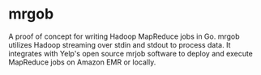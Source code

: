# mrgob

A proof of concept for writing Hadoop MapReduce jobs in Go. mrgob utilizes Hadoop streaming over stdin and stdout to process data. It integrates with Yelp's open source mrjob software to deploy and execute MapReduce jobs on Amazon EMR or locally.
